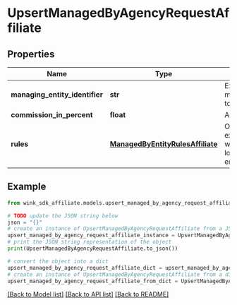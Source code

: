 # UpsertManagedByAgencyRequestAffiliate


## Properties

Name | Type | Description | Notes
------------ | ------------- | ------------- | -------------
**managing_entity_identifier** | **str** | Existing user account managingEntityIdentifier to make manager | 
**commission_in_percent** | **float** | Agency commission | 
**rules** | [**ManagedByEntityRulesAffiliate**](ManagedByEntityRulesAffiliate.md) | Optional rules for expiration date etc when agency is no longer managing this entity. | [optional] 

## Example

```python
from wink_sdk_affiliate.models.upsert_managed_by_agency_request_affiliate import UpsertManagedByAgencyRequestAffiliate

# TODO update the JSON string below
json = "{}"
# create an instance of UpsertManagedByAgencyRequestAffiliate from a JSON string
upsert_managed_by_agency_request_affiliate_instance = UpsertManagedByAgencyRequestAffiliate.from_json(json)
# print the JSON string representation of the object
print(UpsertManagedByAgencyRequestAffiliate.to_json())

# convert the object into a dict
upsert_managed_by_agency_request_affiliate_dict = upsert_managed_by_agency_request_affiliate_instance.to_dict()
# create an instance of UpsertManagedByAgencyRequestAffiliate from a dict
upsert_managed_by_agency_request_affiliate_from_dict = UpsertManagedByAgencyRequestAffiliate.from_dict(upsert_managed_by_agency_request_affiliate_dict)
```
[[Back to Model list]](../README.md#documentation-for-models) [[Back to API list]](../README.md#documentation-for-api-endpoints) [[Back to README]](../README.md)


